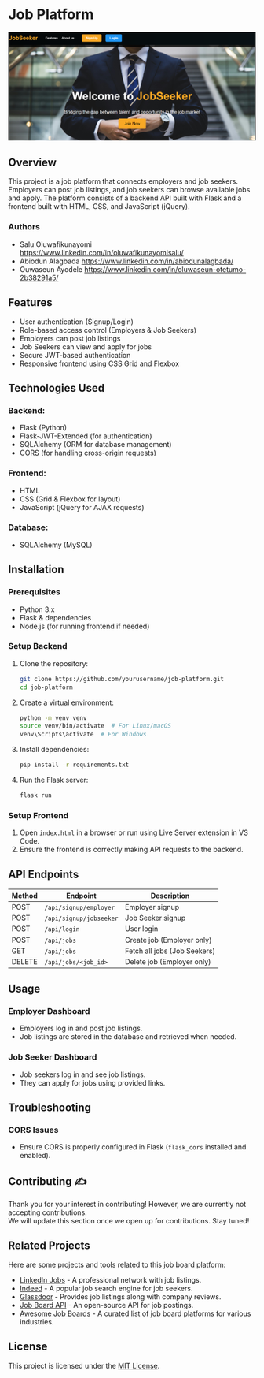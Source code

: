 # Job Platform

![Alt text](images/job-seeker_homepage.png)
## Overview
This project is a job platform that connects employers and job seekers. Employers can post job listings, and job seekers can browse available jobs and apply. The platform consists of a backend API built with Flask and a frontend built with HTML, CSS, and JavaScript (jQuery).

### Authors
- Salu Oluwafikunayomi <https://www.linkedin.com/in/oluwafikunayomisalu/>
- Abiodun Alagbada <https://www.linkedin.com/in/abiodunalagbada/>
- Ouwaseun Ayodele <https://www.linkedin.com/in/oluwaseun-otetumo-2b38291a5/>

## Features
- User authentication (Signup/Login)
- Role-based access control (Employers & Job Seekers)
- Employers can post job listings
- Job Seekers can view and apply for jobs
- Secure JWT-based authentication
- Responsive frontend using CSS Grid and Flexbox

## Technologies Used
### Backend:
- Flask (Python)
- Flask-JWT-Extended (for authentication)
- SQLAlchemy (ORM for database management)
- CORS (for handling cross-origin requests)

### Frontend:
- HTML
- CSS (Grid & Flexbox for layout)
- JavaScript (jQuery for AJAX requests)

### Database:
- SQLAlchemy (MySQL)

## Installation
### Prerequisites
- Python 3.x
- Flask & dependencies
- Node.js (for running frontend if needed)

### Setup Backend
1. Clone the repository:
   ```sh
   git clone https://github.com/yourusername/job-platform.git
   cd job-platform
   ```
2. Create a virtual environment:
   ```sh
   python -m venv venv
   source venv/bin/activate  # For Linux/macOS
   venv\Scripts\activate  # For Windows
   ```
3. Install dependencies:
   ```sh
   pip install -r requirements.txt
   ```
4. Run the Flask server:
   ```sh
   flask run
   ```

### Setup Frontend
1. Open `index.html` in a browser or run using Live Server extension in VS Code.
2. Ensure the frontend is correctly making API requests to the backend.

## API Endpoints
| Method | Endpoint | Description |
|--------|------------|---------------------------|
| POST | `/api/signup/employer` | Employer signup |
| POST | `/api/signup/jobseeker` | Job Seeker signup |
| POST | `/api/login` | User login |
| POST | `/api/jobs` | Create job (Employer only) |
| GET | `/api/jobs` | Fetch all jobs (Job Seekers) |
| DELETE | `/api/jobs/<job_id>` | Delete job (Employer only) |

## Usage
### Employer Dashboard
- Employers log in and post job listings.
- Job listings are stored in the database and retrieved when needed.

### Job Seeker Dashboard
- Job seekers log in and see job listings.
- They can apply for jobs using provided links.

## Troubleshooting
### CORS Issues
- Ensure CORS is properly configured in Flask (`flask_cors` installed and enabled).

## Contributing ✍
Thank you for your interest in contributing! However, we are currently not accepting contributions.  
We will update this section once we open up for contributions. Stay tuned!

## Related Projects  
Here are some projects and tools related to this job board platform:  

- [LinkedIn Jobs](https://www.linkedin.com/jobs/) - A professional network with job listings.  
- [Indeed](https://www.indeed.com/) - A popular job search engine for job seekers.  
- [Glassdoor](https://www.glassdoor.com/) - Provides job listings along with company reviews.  
- [Job Board API](https://github.com/rdashinc/JobBoardAPI) - An open-source API for job postings.  
- [Awesome Job Boards](https://github.com/infosec-jobs/awesome-job-boards) - A curated list of job board platforms for various industries.  

## License
This project is licensed under the [MIT License](LICENSE).